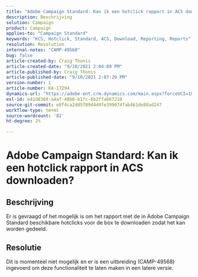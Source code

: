 ```yaml
---
title: "Adobe Campaign Standard: Kan ik een hotclick rapport in ACS downloaden?"
description: Beschrijving
solution: Campaign
product: Campaign
applies-to: "Campaign Standard"
keywords: "KCS, Hotclick, Standard, ACS, Download, Reporting, Reports"
resolution: Resolution
internal-notes: "CAMP-49568"
bug: false
article-created-by: Craig Thonis
article-created-date: "9/10/2021 2:04:09 PM"
article-published-by: Craig Thonis
article-published-date: "9/10/2021 2:07:29 PM"
version-number: 1
article-number: KA-17294
dynamics-url: "https://adobe-ent.crm.dynamics.com/main.aspx?forceUCI=1&pagetype=entityrecord&etn=knowledgearticle&id=55d3edf4-3f12-ec11-b6e6-000d3a597bfc"
exl-id: e41d8368-a4af-48b0-b1fc-6b2ffa667218
source-git-commit: e8f4ca2dd578944d4fe399074fab461de88ad247
workflow-type: tm+mt
source-wordcount: '82'
ht-degree: 2%

---
```


# Adobe Campaign Standard: Kan ik een hotclick rapport in ACS downloaden?

## Beschrijving


Er is gevraagd of het mogelijk is om het rapport met de in Adobe Campaign Standard beschikbare hotclicks voor de box te downloaden zodat het kan worden gedeeld.


## Resolutie


Dit is momenteel niet mogelijk en er is een uitbreiding (CAMP-49568) ingevoerd om deze functionaliteit te laten maken in een latere versie.
